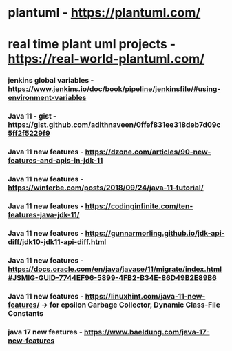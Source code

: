 # plantuml - https://plantuml.com/

# real time plant uml projects - https://real-world-plantuml.com/

### jenkins global variables - https://www.jenkins.io/doc/book/pipeline/jenkinsfile/#using-environment-variables

### Java 11 - gist  - https://gist.github.com/adithnaveen/0ffef831ee318deb7d09c5ff2f5229f9


### Java 11 new features - https://dzone.com/articles/90-new-features-and-apis-in-jdk-11

### Java 11 new features - https://winterbe.com/posts/2018/09/24/java-11-tutorial/

### Java 11 new features - https://codinginfinite.com/ten-features-java-jdk-11/

### Java 11 new features - https://gunnarmorling.github.io/jdk-api-diff/jdk10-jdk11-api-diff.html

### Java 11 new features - https://docs.oracle.com/en/java/javase/11/migrate/index.html#JSMIG-GUID-7744EF96-5899-4FB2-B34E-86D49B2E89B6

### Java 11 new features - https://linuxhint.com/java-11-new-features/ -> for epsilon Garbage Collector, Dynamic Class-File Constants

### java 17 new features - https://www.baeldung.com/java-17-new-features



